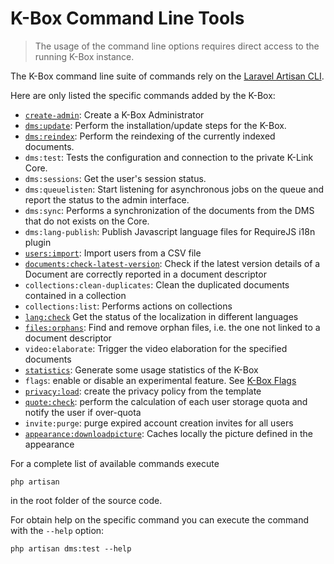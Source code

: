 # K-Box Command Line Tools

> The usage of the command line options requires direct access to the running 
> K-Box instance.


The K-Box command line suite of commands rely on the [Laravel Artisan CLI](https://laravel.com/docs/7.x/artisan).

Here are only listed the specific commands added by the K-Box:

- [`create-admin`](./create-admin.md): Create a K-Box Administrator
- [`dms:update`](./update-command.md): Perform the installation/update steps for the 
  K-Box.
- [`dms:reindex`](./reindex-command.md): Perform the reindexing of the currently 
  indexed documents.
- `dms:test`: Tests the configuration and connection to the private K-Link Core.
- `dms:sessions`: Get the user's session status.
- `dms:queuelisten`: Start listening for asynchronous jobs on the queue and report the status 
  to the admin interface.
- `dms:sync`: Performs a synchronization of the documents from the DMS that do not 
  exists on the Core.
- `dms:lang-publish`: Publish Javascript language files for RequireJS i18n plugin
- [`users:import`](./user-import-command.md): Import users from a CSV file
- [`documents:check-latest-version`](./documents-check-latest-version.md): Check if 
  the latest version details of a Document are correctly reported in a document descriptor
- `collections:clean-duplicates`: Clean the duplicated documents contained in a collection
- `collections:list`: Performs actions on collections
- [`lang:check`](./lang-check.md) Get the status of the localization in different languages
- [`files:orphans`](./files-orphans.md): Find and remove orphan files, i.e. the one not linked
  to a document descriptor
- `video:elaborate`: Trigger the video elaboration for the specified documents
- [`statistics`](./statistics-command.md): Generate some usage statistics of the K-Box
- `flags`: enable or disable an experimental feature. See [K-Box Flags](../flags.md)
- [`privacy:load`](./privacy-load.md): create the privacy policy from the template
- [`quote:check`](./quote-check.md): perform the calculation of each user storage quota and notify the user if over-quota
- `invite:purge`: purge expired account creation invites for all users
- [`appearance:downloadpicture`](./appearance-download-picture.md): Caches locally the picture defined in the appearance

For a complete list of available commands execute

```
php artisan
```

in the root folder of the source code.

For obtain help on the specific command you can execute the command with the `--help` option:

```
php artisan dms:test --help
```
